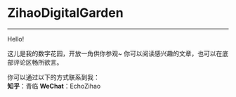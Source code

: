# ZihaoDigitalGarden

---

Hello!

这儿是我的数字花园，开放一角供你参观~ 
你可以阅读感兴趣的文章，也可以在底部评论区畅所欲言。
 

你可以通过以下的方式联系到我：  
**知乎**：青临
 **WeChat**：EchoZihao


